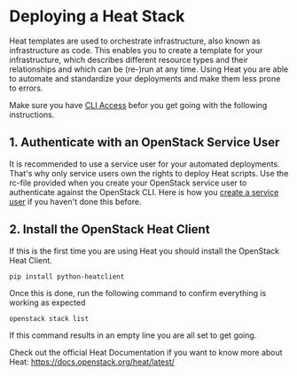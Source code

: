 # Deploying a Heat Stack

Heat templates are used to orchestrate infrastructure, also known as infrastructure as code.  This enables you to create a template for your infrastructure, which describes different resource types and their relationships and which can be \(re-\)run at any time. Using Heat you are able to automate and standardize your deployments and make them less prone to errors.

Make sure you have [CLI Access](/openstack-cli-access.md) befor you get going with the following instructions.

## 1. Authenticate with an OpenStack Service User

It is recommended to use a service user for your automated deployments. That's why only service users own the rights to deploy Heat scripts. Use the rc-file provided when you create your OpenStack service user to authenticate against the OpenStack CLI. Here is how you [create a service user](/service-user.md) if you haven't done this before. 

## 2. Install the OpenStack Heat Client

If this is the first time you are using Heat you should install the OpenStack Heat Client.

 `pip install python-heatclient`

Once this is done, run the following command to confirm everything is working as expected

`openstack stack list`

If this command results in an empty line you are all set to get going.



Check out the official Heat Documentation if you want to know more about Heat: https://docs.openstack.org/heat/latest/

## 



